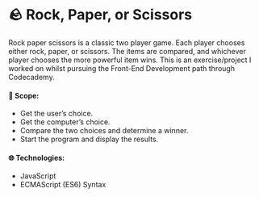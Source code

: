 # 🪨 Rock, Paper, or Scissors

Rock paper scissors is a classic two player game. Each player chooses either rock, paper, or scissors. The items are compared, and whichever player chooses the more powerful item wins.
This is an exercise/project I worked on whilst pursuing the Front-End Development path through Codecademy.

#### 🎯 Scope:

* Get the user’s choice.
* Get the computer’s choice.
* Compare the two choices and determine a winner.
* Start the program and display the results.

#### 🌐 Technologies:

* JavaScript
* ECMAScript (ES6) Syntax
